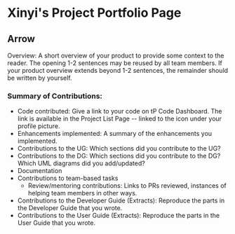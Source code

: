 # Xinyi's Project Portfolio Page

## Arrow
Overview: A short overview of your product to provide some context to the reader. The opening 1-2 sentences may be reused by all team members. If your product overview extends beyond 1-2 sentences, the remainder should be written by yourself.

### Summary of Contributions:
- Code contributed: Give a link to your code on tP Code Dashboard. The link is available in the Project List Page -- linked to the  icon under your profile picture.
- Enhancements implemented: A summary of the enhancements you implemented.
- Contributions to the UG: Which sections did you contribute to the UG?
- Contributions to the DG: Which sections did you contribute to the DG? Which UML diagrams did you add/updated?
- Documentation
- Contributions to team-based tasks
    - Review/mentoring contributions: Links to PRs reviewed, instances of helping team members in other ways.
- Contributions to the Developer Guide (Extracts): Reproduce the parts in the Developer Guide that you wrote.
- Contributions to the User Guide (Extracts): Reproduce the parts in the User Guide that you wrote.
